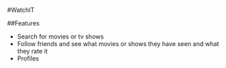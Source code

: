 #WatchIT


##Features
- Search for movies or tv shows
- Follow friends and see what movies or shows they have seen and what they rate it
- Profiles
